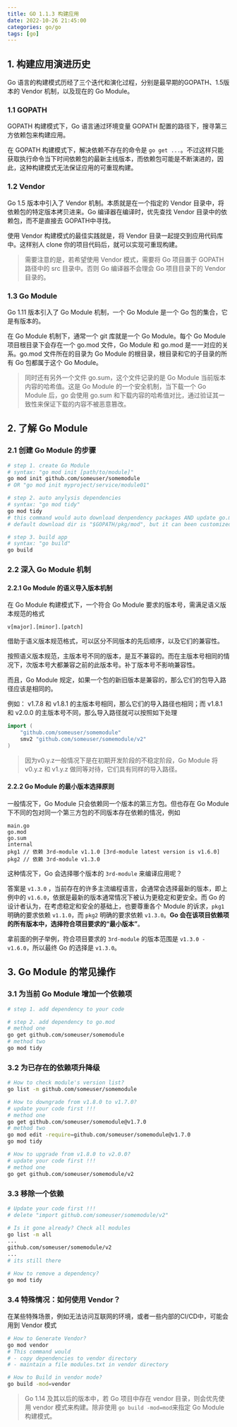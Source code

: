 ```yaml
---
title: GO 1.1.3 构建应用
date: 2022-10-26 21:45:00
categories: go/go
tags: [go]
---
```


## 1. 构建应用演进历史
Go 语言的构建模式历经了三个迭代和演化过程，分别是最早期的GOPATH、1.5版本的 Vendor 机制，以及现在的 Go Module。

### 1.1 GOPATH
GOPATH 构建模式下，Go 语言通过环境变量 GOPATH 配置的路径下，搜寻第三方依赖包来构建应用。

在 GOPATH 构建模式下，解决依赖不存在的命令是 `go get ...`。不过这样只能获取执行命令当下时间依赖包的最新主线版本，而依赖包可能是不断演进的，因此，这种构建模式无法保证应用的可重现构建。


### 1.2 Vendor
Go 1.5 版本中引入了 Vendor 机制。本质就是在一个指定的 Vendor 目录中，将依赖包的特定版本拷贝进来。Go 编译器在编译时，优先查找 Vendor 目录中的依赖包，而不是直接去 GOPATH中寻找。

使用 Vendor 构建模式的最佳实践就是，将 Vendor 目录一起提交到应用代码库中。这样别人 clone 你的项目代码后，就可以实现可重现构建。

> 需要注意的是，若希望使用 Vendor 模式，需要将 Go 项目置于 GOPATH 路径中的 src 目录中。否则 Go 编译器不会理会 Go 项目目录下的 Vendor 目录的。

### 1.3 Go Module
Go 1.11 版本引入了 Go Module 机制，一个 Go Module 是一个 Go 包的集合，它是有版本的。

在 Go Module 机制下，通常一个 git 库就是一个 Go Module。每个 Go Module 项目根目录下会存在一个 go.mod 文件，Go Module 和 go.mod 是一一对应的关系。go.mod 文件所在的目录为 Go Module 的根目录，根目录和它的子目录的所有 Go 包都属于这个 Go Module。
> 同时还有另外一个文件 go.sum，这个文件记录的是 Go Module 当前版本内容的哈希值。这是 Go Module 的一个安全机制，当下载一个 Go Module 后，go 会使用 go.sum 和下载内容的哈希值对比，通过验证其一致性来保证下载的内容不被恶意篡改。

## 2. 了解 Go Module
### 2.1 创建 Go Module 的步骤
``` bash
# step 1. create Go Module
# syntax: "go mod init [path/to/module]"
go mod init github.com/someuser/somemodule
# OR "go mod init myproject/service/module01"

# step 2. auto anylysis dependencies
# syntax: "go mod tidy"
go mod tidy
# this command would auto download denpendency packages AND update go.mod
# default download dir is "$GOPATH/pkg/mod", but it can been customized by modifying GOMODCACHE env var.

# step 3. build app
# syntax: "go build"
go build
```

### 2.2 深入 Go Module 机制
#### **2.2.1 Go Module 的语义导入版本机制**
在 Go Module 构建模式下，一个符合 Go Module 要求的版本号，需满足语义版本规范的格式
```
v[major].[minor].[patch]
```
借助于语义版本规范格式，可以区分不同版本的先后顺序，以及它们的兼容性。

按照语义版本规范，主版本号不同的版本，是互不兼容的。而在主版本号相同的情况下，次版本号大都兼容之前的此版本号。补丁版本号不影响兼容性。

而且，Go Module 规定，如果一个包的新旧版本是兼容的，那么它们的包导入路径应该是相同的。

例如： v1.7.8 和 v1.8.1 的主版本号相同，那么它们的导入路径也相同；而 v1.8.1 和 v2.0.0 的主版本号不同，那么导入路径就可以按照如下处理
``` go
import (
    "github.com/someuser/somemodule"
    smv2 "github.com/someuser/somemodule/v2"
)
```

> 因为v0.y.z一般情况下是在初期开发阶段的不稳定阶段，Go Module 将 v0.y.z 和 v1.y.z 做同等对待，它们具有同样的导入路径。

#### **2.2.2 Go Module 的最小版本选择原则**
一般情况下，Go Module 只会依赖同一个版本的第三方包。但也存在 Go Module 下不同的包对同一个第三方包的不同版本存在依赖的情况，例如
```
main.go
go.mod
go.sum
internal
pkg1 // 依赖 3rd-module v1.1.0 [3rd-module latest version is v1.6.0]
pkg2 // 依赖 3rd-module v1.3.0
```
这种情况下，Go 会选择哪个版本的 `3rd-module` 来编译应用呢？

答案是 `v1.3.0` ，当前存在的许多主流编程语言，会通常会选择最新的版本，即上例中的 `v1.6.0`，依据是最新的版本通常情况下被认为更稳定和更安全。而 Go 的设计者认为，在考虑稳定和安全的基础上，也要尊重各个 Module 的诉求，`pkg1` 明确的要求依赖 `v1.1.0`，而 `pkg2` 明确的要求依赖 `v1.3.0`。**Go 会在该项目依赖项的所有版本中，选择符合项目要求的“最小版本”**。

拿前面的例子举例，符合项目要求的 `3rd-module` 的版本范围是 `v1.3.0 - v1.6.0`，所以最终 Go 的选择是 `v1.3.0`。

## 3. Go Module 的常见操作
### 3.1 为当前 Go Module 增加一个依赖项
``` bash
# step 1. add dependency to your code

# step 2. add dependency to go.mod
# method one
go get github.com/someuser/somemodule
# method two
go mod tidy
```

### 3.2 为已存在的依赖项升降级
``` bash
# How to check module's version list?
go list -m github.com/someuser/somemodule

# How to downgrade from v1.8.0 to v1.7.0?
# update your code first !!!
# method one
go get github.com/someuser/somemodule@v1.7.0
# method two
go mod edit -require=github.com/someuser/somemodule@v1.7.0
go mod tidy

# How to upgrade from v1.8.0 to v2.0.0?
# update your code first !!!
# method one
go get github.com/someuser/somemodule/v2
```

### 3.3 移除一个依赖
``` bash
# Update your code first !!!
# delete "import github.com/someuser/somemodule/v2"

# Is it gone already? Check all modules
go list -m all
...
github.com/someuser/somemodule/v2
...
# its still there

# How to remove a dependency?
go mod tidy
```

### 3.4 特殊情况：如何使用 Vendor？
在某些特殊场景，例如无法访问互联网的环境，或者一些内部的CI/CD中，可能会用到 Vendor 模式

``` bash
# How to Generate Vendor?
go mod vendor
# This command would
# - copy dependencies to vendor directory
# - maintain a file modules.txt in vendor directory

# How to Build in vendor mode?
go build -mod=vendor
```
> Go 1.14 及其以后的版本中，若 Go 项目中存在 vendor 目录，则会优先使用 vendor 模式来构建。除非使用 `go build -mod=mod`来指定 Go Module 构建模式。